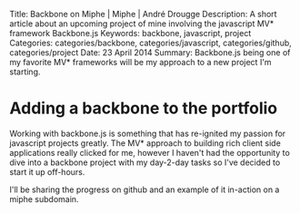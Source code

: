 Title: Backbone on Miphe | Miphe | André Drougge
Description: A short article about an upcoming project of mine involving the javascript MV* framework Backbone.js
Keywords: backbone, javascript, project
Categories: categories/backbone, categories/javascript, categories/github, categories/project
Date: 23 April 2014
Summary: Backbone.js being one of my favorite MV* frameworks will be my approach to a new project I'm starting.

# Adding a backbone to the portfolio

Working with backbone.js is something that has re-ignited my passion for javascript projects greatly. The MV* approach to building rich client side applications really clicked for me, however I haven't had the opportunity to dive into a backbone project with my day-2-day tasks so I've decided to start it up off-hours.

I'll be sharing the progress on github and an example of it in-action on a miphe subdomain.
